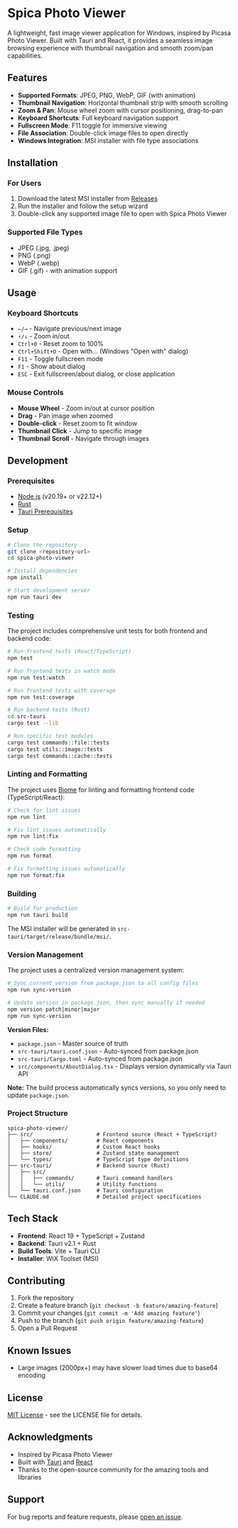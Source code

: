 # Spica Photo Viewer

A lightweight, fast image viewer application for Windows, inspired by Picasa Photo Viewer. Built with Tauri and React, it provides a seamless image browsing experience with thumbnail navigation and smooth zoom/pan capabilities.

## Features

- **Supported Formats**: JPEG, PNG, WebP, GIF (with animation)
- **Thumbnail Navigation**: Horizontal thumbnail strip with smooth scrolling
- **Zoom & Pan**: Mouse wheel zoom with cursor positioning, drag-to-pan
- **Keyboard Shortcuts**: Full keyboard navigation support
- **Fullscreen Mode**: F11 toggle for immersive viewing
- **File Association**: Double-click image files to open directly
- **Windows Integration**: MSI installer with file type associations

## Installation

### For Users

1. Download the latest MSI installer from [Releases](https://github.com/hiz8/spica-photo-viewer/releasess)
2. Run the installer and follow the setup wizard
3. Double-click any supported image file to open with Spica Photo Viewer

### Supported File Types

- JPEG (.jpg, .jpeg)
- PNG (.png)
- WebP (.webp)
- GIF (.gif) - with animation support

## Usage

### Keyboard Shortcuts

- `←/→` - Navigate previous/next image
- `↑/↓` - Zoom in/out
- `Ctrl+0` - Reset zoom to 100%
- `Ctrl+Shift+O` - Open with... (Windows "Open with" dialog)
- `F11` - Toggle fullscreen mode
- `F1` - Show about dialog
- `ESC` - Exit fullscreen/about dialog, or close application

### Mouse Controls

- **Mouse Wheel** - Zoom in/out at cursor position
- **Drag** - Pan image when zoomed
- **Double-click** - Reset zoom to fit window
- **Thumbnail Click** - Jump to specific image
- **Thumbnail Scroll** - Navigate through images

## Development

### Prerequisites

- [Node.js](https://nodejs.org/) (v20.19+ or v22.12+)
- [Rust](https://rust-lang.org/)
- [Tauri Prerequisites](https://tauri.app/)

### Setup

```bash
# Clone the repository
git clone <repository-url>
cd spica-photo-viewer

# Install dependencies
npm install

# Start development server
npm run tauri dev
```

### Testing

The project includes comprehensive unit tests for both frontend and backend code:

```bash
# Run frontend tests (React/TypeScript)
npm test

# Run frontend tests in watch mode
npm run test:watch

# Run frontend tests with coverage
npm run test:coverage

# Run backend tests (Rust)
cd src-tauri
cargo test --lib

# Run specific test modules
cargo test commands::file::tests
cargo test utils::image::tests
cargo test commands::cache::tests
```

### Linting and Formatting

The project uses [Biome](https://biomejs.dev/) for linting and formatting frontend code (TypeScript/React):

```bash
# Check for lint issues
npm run lint

# Fix lint issues automatically
npm run lint:fix

# Check code formatting
npm run format

# Fix formatting issues automatically
npm run format:fix
```

### Building

```bash
# Build for production
npm run tauri build
```

The MSI installer will be generated in `src-tauri/target/release/bundle/msi/`.

### Version Management

The project uses a centralized version management system:

```bash
# Sync current version from package.json to all config files
npm run sync-version

# Update version in package.json, then sync manually if needed
npm version patch|minor|major
npm run sync-version
```

**Version Files:**

- `package.json` - Master source of truth
- `src-tauri/tauri.conf.json` - Auto-synced from package.json
- `src-tauri/Cargo.toml` - Auto-synced from package.json
- `src/components/AboutDialog.tsx` - Displays version dynamically via Tauri API

**Note:** The build process automatically syncs versions, so you only need to update `package.json`.

### Project Structure

```
spica-photo-viewer/
├── src/                    # Frontend source (React + TypeScript)
│   ├── components/         # React components
│   ├── hooks/              # Custom React hooks
│   ├── store/              # Zustand state management
│   └── types/              # TypeScript type definitions
├── src-tauri/              # Backend source (Rust)
│   ├── src/
│   │   ├── commands/       # Tauri command handlers
│   │   └── utils/          # Utility functions
│   └── tauri.conf.json     # Tauri configuration
└── CLAUDE.md               # Detailed project specifications
```

## Tech Stack

- **Frontend**: React 19 + TypeScript + Zustand
- **Backend**: Tauri v2.1 + Rust
- **Build Tools**: Vite + Tauri CLI
- **Installer**: WiX Toolset (MSI)

## Contributing

1. Fork the repository
2. Create a feature branch (`git checkout -b feature/amazing-feature`)
3. Commit your changes (`git commit -m 'Add amazing feature'`)
4. Push to the branch (`git push origin feature/amazing-feature`)
5. Open a Pull Request

## Known Issues

- Large images (2000px+) may have slower load times due to base64 encoding

## License

[MIT License](LICENSE) - see the LICENSE file for details.

## Acknowledgments

- Inspired by Picasa Photo Viewer
- Built with [Tauri](https://tauri.app/) and [React](https://reactjs.org/)
- Thanks to the open-source community for the amazing tools and libraries

## Support

For bug reports and feature requests, please [open an issue](https://github.com/hiz8/spica-photo-viewer/issues).
